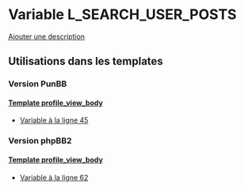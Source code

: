 # Variable L_SEARCH_USER_POSTS
[Ajouter une description](https://fa-tvars.appspot.com/var/L_SEARCH_USER_POSTS)

## Utilisations dans les templates

### Version PunBB

#### [Template profile_view_body](punbb/profile_view_body.md)
* [Variable &agrave; la ligne 45](../punbb/profile_view_body.tpl#L45)

### Version phpBB2

#### [Template profile_view_body](subsilver/profile_view_body.md)
* [Variable &agrave; la ligne 62](../subsilver/profile_view_body.tpl#L62)